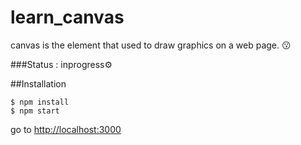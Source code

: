 # learn_canvas
canvas is the element that used to draw graphics on a web page. 😗

###Status : inprogress⚙


##Installation
~~~
$ npm install
$ npm start
~~~
go to [http://localhost:3000](#)
